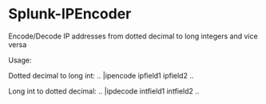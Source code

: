 # Splunk-IPEncoder
Encode/Decode IP addresses from dotted decimal to long integers and vice versa

Usage:

Dotted decimal to long int:
.. |ipencode ipfield1 ipfield2 ..

Long int to dotted decimal:
.. |ipdecode intfield1 intfield2 ..